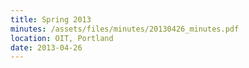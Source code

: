```yaml
---
title: Spring 2013
minutes: /assets/files/minutes/20130426_minutes.pdf
location: OIT, Portland
date: 2013-04-26
---
```

